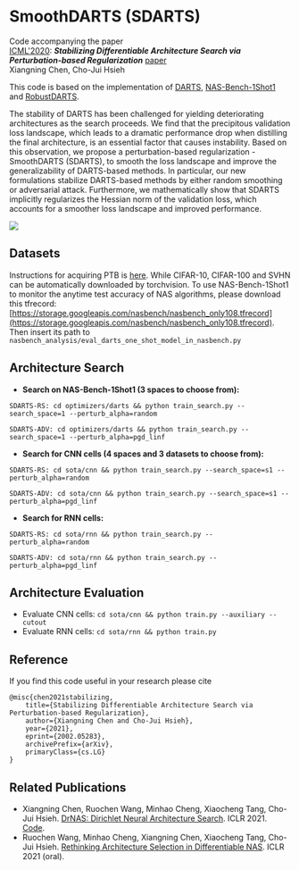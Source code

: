 # SmoothDARTS (SDARTS)
Code accompanying the paper  
[ICML'2020](https://icml.cc/Conferences/2020): ***Stabilizing Differentiable Architecture Search via Perturbation-based Regularization*** [paper](https://arxiv.org/abs/2002.05283)  
Xiangning Chen, Cho-Jui Hsieh

This code is based on the implementation of [DARTS](https://github.com/quark0/darts), [NAS-Bench-1Shot1](https://github.com/automl/nasbench-1shot1) and [RobustDARTS](https://github.com/MetaAnonym/RobustDARTS).

The stability of DARTS has been challenged for yielding deteriorating architectures as the search proceeds. We find that the precipitous validation loss landscape, which leads to a dramatic performance drop when distilling the final architecture, is an essential factor that causes instability. Based on this observation, we propose a perturbation-based regularization - SmoothDARTS (SDARTS), to smooth the loss landscape and improve the generalizability of DARTS-based methods. In particular, our new formulations stabilize DARTS-based methods by either random smoothing or adversarial attack. Furthermore, we mathematically show that SDARTS implicitly regularizes the Hessian norm of the validation loss, which accounts for a smoother loss landscape and improved performance.

![](fig.png)

## Datasets
Instructions for acquiring PTB is [here](https://github.com/salesforce/awd-lstm-lm/blob/master/getdata.sh). 
While CIFAR-10, CIFAR-100 and SVHN can be automatically downloaded by torchvision.
To use NAS-Bench-1Shot1 to monitor the anytime test accuracy of NAS algorithms, please download this tfrecord:
[https://storage.googleapis.com/nasbench/nasbench_only108.tfrecord](https://storage.googleapis.com/nasbench/nasbench_only108.tfrecord).
Then insert its path to ```nasbench_analysis/eval_darts_one_shot_model_in_nasbench.py```

## Architecture Search
* **Search on NAS-Bench-1Shot1 (3 spaces to choose from):**

```SDARTS-RS: cd optimizers/darts && python train_search.py --search_space=1 --perturb_alpha=random```

```SDARTS-ADV: cd optimizers/darts && python train_search.py --search_space=1 --perturb_alpha=pgd_linf```

* **Search for CNN cells (4 spaces and 3 datasets to choose from):**

```SDARTS-RS: cd sota/cnn && python train_search.py --search_space=s1 --perturb_alpha=random```

```SDARTS-ADV: cd sota/cnn && python train_search.py --search_space=s1 --perturb_alpha=pgd_linf```

* **Search for RNN cells:**

```SDARTS-RS: cd sota/rnn && python train_search.py --perturb_alpha=random```

```SDARTS-ADV: cd sota/rnn && python train_search.py --perturb_alpha=pgd_linf```

## Architecture Evaluation
* Evaluate CNN cells: ```cd sota/cnn && python train.py --auxiliary --cutout```
* Evaluate RNN cells: ```cd sota/rnn && python train.py```

## Reference
If you find this code useful in your research please cite

```
@misc{chen2021stabilizing,
    title={Stabilizing Differentiable Architecture Search via Perturbation-based Regularization}, 
    author={Xiangning Chen and Cho-Jui Hsieh},
    year={2021},
    eprint={2002.05283},
    archivePrefix={arXiv},
    primaryClass={cs.LG}
}
```

## Related Publications
* Xiangning Chen, Ruochen Wang, Minhao Cheng, Xiaocheng Tang, Cho-Jui Hsieh. [DrNAS: Dirichlet Neural Architecture Search](https://openreview.net/forum?id=9FWas6YbmB3). ICLR 2021. [Code](https://github.com/xiangning-chen/DrNAS).
* Ruochen Wang, Minhao Cheng, Xiangning Chen, Xiaocheng Tang, Cho-Jui Hsieh. [Rethinking Architecture Selection in Differentiable NAS](https://openreview.net/forum?id=PKubaeJkw3). ICLR 2021 (oral).

